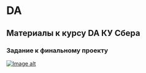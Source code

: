 # DA
## Материалы к курсу DA КУ Сбера 

### Задание к финальному проекту


[![Image alt](https://github.com/piton1/DA/blob/final_project/out.png)](https://github.com/piton1/DA/blob/final_project/%D0%98%D1%82%D0%BE%D0%B3%D0%BE%D0%B2%D0%BE%D0%B5%20%D0%B7%D0%B0%D0%B4%D0%B0%D0%BD%D0%B8%D0%B5%20v3.pdf)


